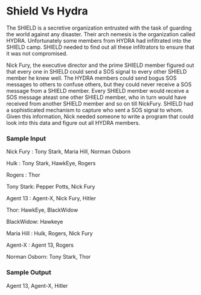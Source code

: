 # Shield Vs Hydra

The SHIELD is a secretive organization entrusted with the task of guarding the world against any disaster. Their arch nemesis is the organization called HYDRA. Unfortunately some members from HYDRA had infiltrated into the SHIELD camp. SHIELD needed to find out all these infiltrators to ensure that it was not compromised.

Nick Fury, the executive director and the prime SHIELD member figured out that every one in SHIELD could send a SOS signal to every other SHIELD member he knew well. The HYDRA members could send bogus SOS messages to others to confuse others, but they could never receive a SOS message from a SHIELD member. Every SHIELD member would receive a SOS message ateast one other SHIELD member, who in turn would have received from another SHIELD member and so on till NickFury. SHIELD had a sophisticated mechanism to capture who sent a SOS signal to whom. Given this information, Nick needed someone to write a program that could look into this data and figure out all HYDRA members.

### Sample Input
Nick Fury : Tony Stark, Maria Hill, Norman Osborn

Hulk : Tony Stark, HawkEye, Rogers

Rogers : Thor

Tony Stark: Pepper Potts, Nick Fury

Agent 13 : Agent-X, Nick Fury, Hitler

Thor: HawkEye, BlackWidow

BlackWidow: Hawkeye

Maria Hill : Hulk, Rogers, Nick Fury

Agent-X : Agent 13, Rogers

Norman Osborn: Tony Stark, Thor


### Sample Output
Agent 13, Agent-X, Hitler
